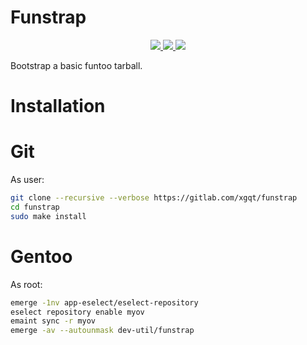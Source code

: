 # Funstrap

<p align="center">
    <a href="https://gitlab.com/xgqt/funstrap/pipelines">
        <img src="https://gitlab.com/xgqt/funstrap/badges/master/pipeline.svg">
    </a>
    <a href="https://gitlab.com/xgqt/funstrap/commits/master.atom">
        <img src="https://img.shields.io/badge/feed-atom-orange.svg">
    </a>
    <a href="./LICENSE">
        <img src="https://img.shields.io/badge/license-GPLv3-blue.svg">
    </a>
</p>

Bootstrap a basic funtoo tarball.


# Installation

# Git

As user:

```sh
git clone --recursive --verbose https://gitlab.com/xgqt/funstrap
cd funstrap
sudo make install
```


# Gentoo

As root:

```sh
emerge -1nv app-eselect/eselect-repository
eselect repository enable myov
emaint sync -r myov
emerge -av --autounmask dev-util/funstrap
```
